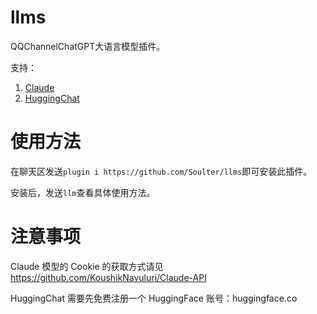 # llms

QQChannelChatGPT大语言模型插件。

支持：
1. [Claude](https://github.com/KoushikNavuluri/Claude-API)
2. [HuggingChat](https://github.com/Soulter/hugging-chat-api)

# 使用方法

在聊天区发送`plugin i https://github.com/Soulter/llms`即可安装此插件。

安装后，发送`llm`查看具体使用方法。


# 注意事项
Claude 模型的 Cookie 的获取方式请见 https://github.com/KoushikNavuluri/Claude-API 

HuggingChat 需要先免费注册一个 HuggingFace 账号：huggingface.co
